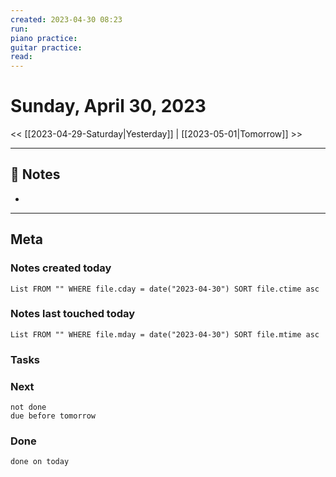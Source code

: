 ```yaml
---
created: 2023-04-30 08:23
run: 
piano practice: 
guitar practice: 
read: 
---
```



# Sunday, April 30, 2023

<< [[2023-04-29-Saturday|Yesterday]] | [[2023-05-01|Tomorrow]] >>

---


## 📝 Notes
- 




---
## Meta
### Notes created today
```dataview
List FROM "" WHERE file.cday = date("2023-04-30") SORT file.ctime asc
```

### Notes last touched today
```dataview
List FROM "" WHERE file.mday = date("2023-04-30") SORT file.mtime asc
```



### Tasks

### Next

```tasks
not done 
due before tomorrow
```

### Done

```tasks
done on today
```
